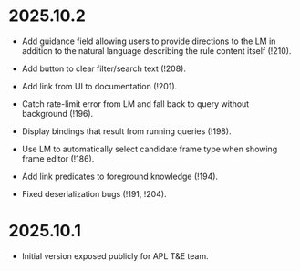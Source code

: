 # 2025.10.2

- Add guidance field allowing users to provide directions to the LM in addition
  to the natural language describing the rule content itself (!210).

- Add button to clear filter/search text (!208).

- Add link from UI to documentation (!201).

- Catch rate-limit error from LM and fall back to query without background
  (!196).

- Display bindings that result from running queries (!198).

- Use LM to automatically select candidate frame type when showing frame editor
  (!186).

- Add link predicates to foreground knowledge (!194).

- Fixed deserialization bugs (!191, !204).

# 2025.10.1

- Initial version exposed publicly for APL T&E team.
